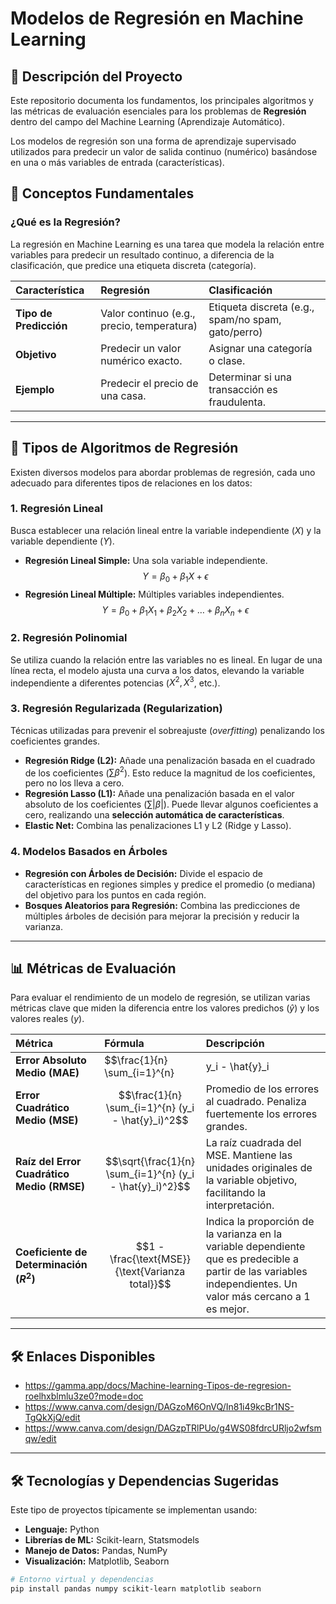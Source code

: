 # Modelos de Regresión en Machine Learning

## 📝 Descripción del Proyecto

Este repositorio documenta los fundamentos, los principales algoritmos y las métricas de evaluación esenciales para los problemas de **Regresión** dentro del campo del Machine Learning (Aprendizaje Automático).

Los modelos de regresión son una forma de aprendizaje supervisado utilizados para predecir un valor de salida continuo (numérico) basándose en una o más variables de entrada (características).

## 🚀 Conceptos Fundamentales

### ¿Qué es la Regresión?

La regresión en Machine Learning es una tarea que modela la relación entre variables para predecir un resultado continuo, a diferencia de la clasificación, que predice una etiqueta discreta (categoría).

| Característica | Regresión | Clasificación |
| :--- | :--- | :--- |
| **Tipo de Predicción** | Valor continuo (e.g., precio, temperatura) | Etiqueta discreta (e.g., spam/no spam, gato/perro) |
| **Objetivo** | Predecir un valor numérico exacto. | Asignar una categoría o clase. |
| **Ejemplo** | Predecir el precio de una casa. | Determinar si una transacción es fraudulenta. |

---

## 🔬 Tipos de Algoritmos de Regresión

Existen diversos modelos para abordar problemas de regresión, cada uno adecuado para diferentes tipos de relaciones en los datos:

### 1. Regresión Lineal

Busca establecer una relación lineal entre la variable independiente ($X$) y la variable dependiente ($Y$).

* **Regresión Lineal Simple:** Una sola variable independiente.
    $$Y = \beta_0 + \beta_1 X + \epsilon$$
* **Regresión Lineal Múltiple:** Múltiples variables independientes.
    $$Y = \beta_0 + \beta_1 X_1 + \beta_2 X_2 + \dots + \beta_n X_n + \epsilon$$

### 2. Regresión Polinomial

Se utiliza cuando la relación entre las variables no es lineal. En lugar de una línea recta, el modelo ajusta una curva a los datos, elevando la variable independiente a diferentes potencias ($X^2, X^3$, etc.).

### 3. Regresión Regularizada (Regularization)

Técnicas utilizadas para prevenir el sobreajuste (*overfitting*) penalizando los coeficientes grandes.

* **Regresión Ridge (L2):** Añade una penalización basada en el cuadrado de los coeficientes ($\sum \beta^2$). Esto reduce la magnitud de los coeficientes, pero no los lleva a cero.
* **Regresión Lasso (L1):** Añade una penalización basada en el valor absoluto de los coeficientes ($\sum |\beta|$). Puede llevar algunos coeficientes a cero, realizando una **selección automática de características**.
* **Elastic Net:** Combina las penalizaciones L1 y L2 (Ridge y Lasso).

### 4. Modelos Basados en Árboles

* **Regresión con Árboles de Decisión:** Divide el espacio de características en regiones simples y predice el promedio (o mediana) del objetivo para los puntos en cada región.
* **Bosques Aleatorios para Regresión:** Combina las predicciones de múltiples árboles de decisión para mejorar la precisión y reducir la varianza.

---

## 📊 Métricas de Evaluación

Para evaluar el rendimiento de un modelo de regresión, se utilizan varias métricas clave que miden la diferencia entre los valores predichos ($\hat{y}$) y los valores reales ($y$).

| Métrica | Fórmula | Descripción |
| :--- | :--- | :--- |
| **Error Absoluto Medio (MAE)** | $$\frac{1}{n} \sum_{i=1}^{n} |y_i - \hat{y}_i|$$ | Es el promedio de los errores absolutos. Es robusto a los *outliers*. |
| **Error Cuadrático Medio (MSE)** | $$\frac{1}{n} \sum_{i=1}^{n} (y_i - \hat{y}_i)^2$$ | Promedio de los errores al cuadrado. Penaliza fuertemente los errores grandes. |
| **Raíz del Error Cuadrático Medio (RMSE)** | $$\sqrt{\frac{1}{n} \sum_{i=1}^{n} (y_i - \hat{y}_i)^2}$$ | La raíz cuadrada del MSE. Mantiene las unidades originales de la variable objetivo, facilitando la interpretación. |
| **Coeficiente de Determinación ($R^2$)** | $$1 - \frac{\text{MSE}}{\text{Varianza total}}$$ | Indica la proporción de la varianza en la variable dependiente que es predecible a partir de las variables independientes. Un valor más cercano a 1 es mejor. |

---
## 🛠 Enlaces Disponibles

* https://gamma.app/docs/Machine-learning-Tipos-de-regresion-roelhxblmlu3ze0?mode=doc
* https://www.canva.com/design/DAGzoM6OnVQ/In81i49kcBr1NS-TgQkXjQ/edit
* https://www.canva.com/design/DAGzpTRlPUo/g4WS08fdrcURljo2wfsmqw/edit
---

## 🛠 Tecnologías y Dependencias Sugeridas

Este tipo de proyectos típicamente se implementan usando:

* **Lenguaje:** Python
* **Librerías de ML:** Scikit-learn, Statsmodels
* **Manejo de Datos:** Pandas, NumPy
* **Visualización:** Matplotlib, Seaborn

```bash
# Entorno virtual y dependencias
pip install pandas numpy scikit-learn matplotlib seaborn
